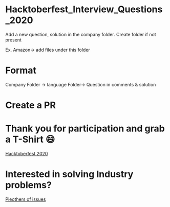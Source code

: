 # Hacktoberfest_Interview_Questions_2020
Add a new question, solution in the company folder. Create folder if not present

Ex. Amazon-> add files under this folder

# Format
Company Folder -> language Folder-> Question in comments & solution

# Create a PR
# Thank you for participation and grab a T-Shirt :smile:
[Hacktoberfest 2020](https://hacktoberfest.digitalocean.com/)

# Interested in solving Industry problems?
[Pleothers of issues](https://github.com/achoudh5/Manipulating_Excel_Sheet)
